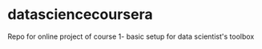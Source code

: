 # datasciencecoursera
Repo for online project of course 1- basic setup for data scientist's toolbox
